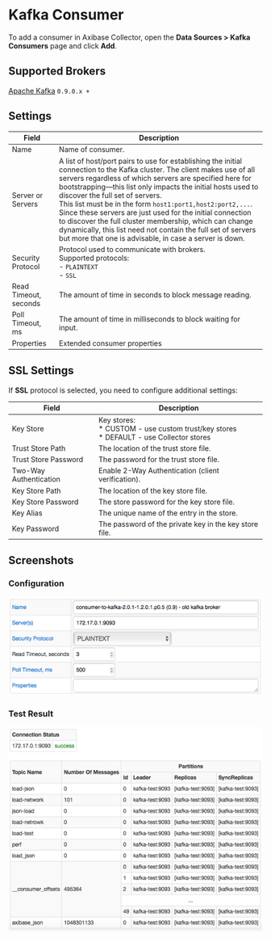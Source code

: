 # Kafka Consumer

To add a consumer in Axibase Collector, open the **Data Sources > Kafka Consumers** page and click **Add**.

## Supported Brokers

[Apache Kafka](https://kafka.apache.org) `0.9.0.x +`

## Settings

**Field** | **Description**
--------- | ---------------
Name | Name of consumer.
Server or Servers | A list of host/port pairs to use for establishing the initial connection to the Kafka cluster. The client makes use of all servers regardless of which servers are specified here for bootstrapping—this list only impacts the initial hosts used to discover the full set of servers.<br/>This list must be in the form `host1:port1,host2:port2,...`.<br/>Since these servers are just used for the initial connection to discover the full cluster membership, which can change dynamically, this list need not contain the full set of servers but more that one is advisable, in case a server is down.
Security Protocol | Protocol used to communicate with brokers.<br/>Supported protocols:<br/>\- `PLAINTEXT`<br/>\- `SSL`
Read Timeout, seconds | The amount of time in seconds to block message reading.
Poll Timeout, ms | The amount of time in milliseconds to block waiting for input.
Properties | Extended consumer properties

## SSL Settings

If **SSL** protocol is selected, you need to configure additional settings:

**Field** | **Description**
--------- | ---------------
Key Store | Key stores:<br/>\* CUSTOM - use custom trust/key stores<br/>\* DEFAULT - use Collector stores
Trust Store Path | The location of the trust store file.
Trust Store Password | The password for the trust store file.
Two-Way Authentication | Enable 2-Way Authentication (client verification).
Key Store Path | The location of the key store file.
Key Store Password | The store password for the key store file.
Key Alias | The unique name of the entry in the store.
Key Password | The password of the private key in the key store file.

## Screenshots

### Configuration

![Kafka Consumer Configuration Example](./images/kafka_consumer_configuration.png)

### Test Result

![Kafka Consumer Test Results](./images/kafka_consumer_test_results.png)
